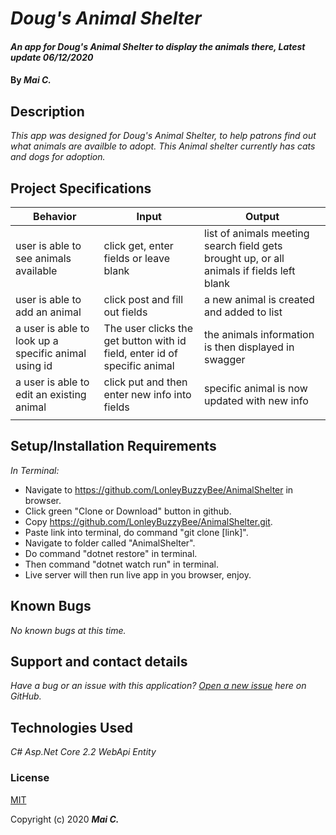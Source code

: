 # _Doug's Animal Shelter_

#### _An app for Doug's Animal Shelter to display the animals there, Latest update 06/12/2020_

#### By _**Mai C.**_



## Description

_This app was designed for Doug's Animal Shelter, to help patrons find out what animals are availble to adopt. This Animal shelter currently has cats and dogs for adoption._

## Project Specifications

| Behavior | Input | Output |
|---|---|---|
|user is able to see animals available |click get, enter fields or leave blank|list of animals meeting search field gets brought up, or all animals if fields left blank |
|user is able to add an animal|click post and fill out fields|a new animal is created and added to list|
|a user is able to look up a specific animal using id|The user clicks the get button with id field, enter id of specific animal|the animals information is then displayed in swagger|
|a user is able to edit an existing animal|click put and then enter new info into fields|specific animal is now updated with new info|
||||


## Setup/Installation Requirements

_In Terminal:_

* Navigate to https://github.com/LonleyBuzzyBee/AnimalShelter in browser.
* Click green "Clone or Download" button in github.
* Copy https://github.com/LonleyBuzzyBee/AnimalShelter.git.
* Paste link into terminal, do command "git clone [link]".
* Navigate to folder called "AnimalShelter".
* Do command "dotnet restore" in terminal.
* Then command "dotnet watch run" in terminal.
* Live server will then run live app in you browser, enjoy.

## Known Bugs

_No known bugs at this time._

## Support and contact details

_Have a bug or an issue with this application? [Open a new issue](https://github.com/LonleyBuzzyBee/AnimalShelter/issues) here on GitHub._

## Technologies Used

_C#_
_Asp.Net Core 2.2 WebApi_
_Entity_

### License

[MIT](https://choosealicense.com/licenses/mit/)

Copyright (c) 2020 **_Mai C._**